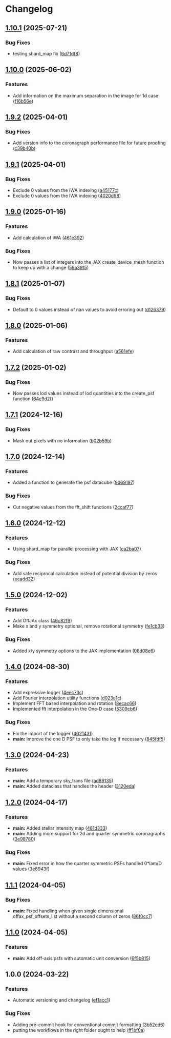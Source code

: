 # Changelog

## [1.10.1](https://github.com/CoreySpohn/yippy/compare/v1.10.0...v1.10.1) (2025-07-21)


### Bug Fixes

* testing shard_map fix ([6d71df8](https://github.com/CoreySpohn/yippy/commit/6d71df89d3c25fc06e5d660f17ae078d02e7b525))

## [1.10.0](https://github.com/CoreySpohn/yippy/compare/v1.9.2...v1.10.0) (2025-06-02)


### Features

* Add information on the maximum separation in the image for 1d case ([f16b56e](https://github.com/CoreySpohn/yippy/commit/f16b56e1d82a669ecb7f8afb84fcbc72f59cce56))

## [1.9.2](https://github.com/CoreySpohn/yippy/compare/v1.9.1...v1.9.2) (2025-04-01)


### Bug Fixes

* Add version info to the coronagraph performance file for future proofing ([c39b40b](https://github.com/CoreySpohn/yippy/commit/c39b40bbebdded4c165f1f879b85c014518ca14c))

## [1.9.1](https://github.com/CoreySpohn/yippy/compare/v1.9.0...v1.9.1) (2025-04-01)


### Bug Fixes

* Exclude 0 values from the IWA indexing ([a45177c](https://github.com/CoreySpohn/yippy/commit/a45177c201307fdb5d90491785dd04c7bd14eda8))
* Exclude 0 values from the IWA indexing ([4020d98](https://github.com/CoreySpohn/yippy/commit/4020d98e95b4756b1251e2ea016f16f87d3f8860))

## [1.9.0](https://github.com/CoreySpohn/yippy/compare/v1.8.1...v1.9.0) (2025-01-16)


### Features

* Add calculation of IWA ([461e392](https://github.com/CoreySpohn/yippy/commit/461e3925540f886a1f414bdf16a446a63160b449))


### Bug Fixes

* Now passes a list of integers into the JAX create_device_mesh function to keep up with a change ([59a39f5](https://github.com/CoreySpohn/yippy/commit/59a39f5fd7737f4012711d383877644a2c8b9cf7))

## [1.8.1](https://github.com/CoreySpohn/yippy/compare/v1.8.0...v1.8.1) (2025-01-07)


### Bug Fixes

* Default to 0 values instead of nan values to avoid erroring out ([d126379](https://github.com/CoreySpohn/yippy/commit/d126379fc34bd291d81de5f7f87c7b5465338d11))

## [1.8.0](https://github.com/CoreySpohn/yippy/compare/v1.7.2...v1.8.0) (2025-01-06)


### Features

* Add calculation of raw contrast and throughput ([a561efe](https://github.com/CoreySpohn/yippy/commit/a561efef0591aa975aeafcfa355f474f81e116c1))

## [1.7.2](https://github.com/CoreySpohn/yippy/compare/v1.7.1...v1.7.2) (2025-01-02)


### Bug Fixes

* Now passes lod values instead of lod quantities into the create_psf function ([64c9d2f](https://github.com/CoreySpohn/yippy/commit/64c9d2fbcfb335dbea7b88fc65fd28935748398c))

## [1.7.1](https://github.com/CoreySpohn/yippy/compare/v1.7.0...v1.7.1) (2024-12-16)


### Bug Fixes

* Mask out pixels with no information ([b02b59b](https://github.com/CoreySpohn/yippy/commit/b02b59b86006b8aaac0cd3455ddc290b287d5de1))

## [1.7.0](https://github.com/CoreySpohn/yippy/compare/v1.6.0...v1.7.0) (2024-12-14)


### Features

* Added a function to generate the psf datacube ([9d69197](https://github.com/CoreySpohn/yippy/commit/9d69197a1524df1514848494c95fd1673e7fb890))


### Bug Fixes

* Cut negative values from the fft_shift functions ([2ccaf77](https://github.com/CoreySpohn/yippy/commit/2ccaf775a81f68d77040c386b0af13f3fbdd7ac0))

## [1.6.0](https://github.com/CoreySpohn/yippy/compare/v1.5.0...v1.6.0) (2024-12-12)


### Features

* Using shard_map for parallel processing with JAX ([ca2ba07](https://github.com/CoreySpohn/yippy/commit/ca2ba07b47431ded18b391ab2a1b13f1aa85f515))


### Bug Fixes

* Add safe reciprocal calculation instead of potential division by zeros ([eeadd32](https://github.com/CoreySpohn/yippy/commit/eeadd322367d2e65ed561ce5f396f86f0a27af6a))

## [1.5.0](https://github.com/CoreySpohn/yippy/compare/v1.4.0...v1.5.0) (2024-12-02)


### Features

* Add OffJAx class ([46c82f9](https://github.com/CoreySpohn/yippy/commit/46c82f92e0957924dc3e8be70dba199d3917b8ea))
* Make x and y symmetry optional, remove rotational symmetry ([fe1cb33](https://github.com/CoreySpohn/yippy/commit/fe1cb3346feff5aedd43a649bfde273672b150c7))


### Bug Fixes

* Added x/y symmetry options to the JAX implementation ([08d08e6](https://github.com/CoreySpohn/yippy/commit/08d08e62e70d1533c3b0644560a5ae7569cd570f))

## [1.4.0](https://github.com/CoreySpohn/yippy/compare/v1.3.0...v1.4.0) (2024-08-30)


### Features

* Add expressive logger ([4eec73c](https://github.com/CoreySpohn/yippy/commit/4eec73c74168b1afd8246919ca05d43cf9e6bb7f))
* Add Fourier interpolation utility functions ([d023e1c](https://github.com/CoreySpohn/yippy/commit/d023e1c650d674829c4117738b05f6816ff2762f))
* Implement FFT based interpolation and rotation ([8ecac66](https://github.com/CoreySpohn/yippy/commit/8ecac660316e9f003f27d997874fc0ebcd5202e9))
* Implemented fft interpolation in the One-D case ([5309cb6](https://github.com/CoreySpohn/yippy/commit/5309cb64ef29819831aad53723b344a3132c3ebc))


### Bug Fixes

* Fix the import of the logger ([4021431](https://github.com/CoreySpohn/yippy/commit/4021431b9a131fd703b3fc154c40f394c145dbf7))
* **main:** Improve the one D PSF to only take the log if necessary ([845fdf5](https://github.com/CoreySpohn/yippy/commit/845fdf53d759894ae17b40e1fff1b689acbb49a8))

## [1.3.0](https://github.com/CoreySpohn/yippy/compare/v1.2.0...v1.3.0) (2024-04-23)


### Features

* **main:** Add a temporary sky_trans file ([ad89135](https://github.com/CoreySpohn/yippy/commit/ad89135fc2687b60af018e7a9fde503513ee1854))
* **main:** Added dataclass that handles the header ([3120eda](https://github.com/CoreySpohn/yippy/commit/3120eda53bb75dc96ead74ae3e37c5cd206785ac))

## [1.2.0](https://github.com/CoreySpohn/yippy/compare/v1.1.1...v1.2.0) (2024-04-17)


### Features

* **main:** Added stellar intensity map ([481d333](https://github.com/CoreySpohn/yippy/commit/481d333b89280a906bf8be3642f0eb7bf1fa946e))
* **main:** Adding more support for 2d and quarter symmetric coronagraphs ([3e98780](https://github.com/CoreySpohn/yippy/commit/3e9878034b37535780ee0004f69ad4409b961445))


### Bug Fixes

* **main:** Fixed error in how the quarter symmetric PSFs handled 0*lam/D values ([3e6943f](https://github.com/CoreySpohn/yippy/commit/3e6943f6bfaf89c8b8ba353921bc5a245696e194))

## [1.1.1](https://github.com/CoreySpohn/yippy/compare/v1.1.0...v1.1.1) (2024-04-05)


### Bug Fixes

* **main:** Fixed handling when given single dimensional offax_psf_offsets_list without a second column of zeros ([86f0cc7](https://github.com/CoreySpohn/yippy/commit/86f0cc795d6471b8abaddc3e80278d97aaf93706))

## [1.1.0](https://github.com/CoreySpohn/yippy/compare/v1.0.0...v1.1.0) (2024-04-05)


### Features

* **main:** Add off-axis psfs with automatic unit conversion ([6f5b815](https://github.com/CoreySpohn/yippy/commit/6f5b815093e6fe7898cd625451ad31ab1acee221))

## 1.0.0 (2024-03-22)


### Features

* Automatic versioning and changelog ([ef1acc1](https://github.com/CoreySpohn/yippy/commit/ef1acc1381058fdb32f6b32bb3d695a2035ad048))


### Bug Fixes

* Adding pre-commit hook for conventional commit formatting ([3b52ed6](https://github.com/CoreySpohn/yippy/commit/3b52ed6e3233b7acaa51f5ee8cd2a2b3f317912f))
* putting the workflows in the right folder ought to help ([ff1bf0a](https://github.com/CoreySpohn/yippy/commit/ff1bf0a12850691de801c9a3ba4202f3e8f4f7f1))
